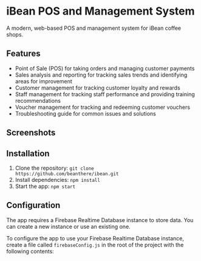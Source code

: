 # iBean POS and Management System

A modern, web-based POS and management system for iBean coffee shops.

## Features

* Point of Sale (POS) for taking orders and managing customer payments
* Sales analysis and reporting for tracking sales trends and identifying areas for improvement
* Customer management for tracking customer loyalty and rewards
* Staff management for tracking staff performance and providing training recommendations
* Voucher management for tracking and redeeming customer vouchers
* Troubleshooting guide for common issues and solutions

## Screenshots



## Installation

1. Clone the repository: `git clone https://github.com/beanthere/ibean.git`
2. Install dependencies: `npm install`
3. Start the app: `npm start`

## Configuration

The app requires a Firebase Realtime Database instance to store data. You can create a new instance or use an existing one.

To configure the app to use your Firebase Realtime Database instance, create a file called `firebaseConfig.js` in the root of the project with the following contents:
